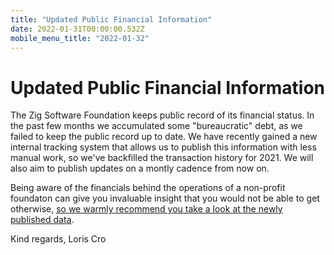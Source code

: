 ```yaml
---
title: "Updated Public Financial Information"
date: 2022-01-31T00:00:00.532Z
mobile_menu_title: "2022-01-32"
---
```


# Updated Public Financial Information

The Zig Software Foundation keeps public record of its financial status. In the past few months we accumulated some "bureaucratic" debt, as we failed to keep the public record up to date. We have recently gained a new internal tracking system that allows us to publish this information with less manual work, so we've backfilled the transaction history for 2021. We will also aim to publish updates on a montly cadence from now on.

Being aware of the financials behind the operations of a non-profit foundaton can give you invaluable insight that you would not be able to get otherwise, [so we warmly recommend you take a look at the newly published data](https://docs.google.com/spreadsheets/d/14_ljFHGFXY5NhBhlfjgkO0RZHqeVv04fAmCxw3ZusYc/edit#gid=99104331).

Kind regards,
Loris Cro